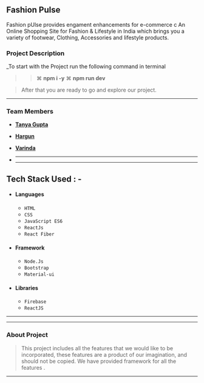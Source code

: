 ## Fashion Pulse

Fashion pUlse provides engament enhancements for e-commerce c An Online Shopping Site for Fashion &amp; Lifestyle in India which brings you a variety of footwear, Clothing, Accessories and lifestyle products.

### Project Description

\_To start with the Project run the following command in terminal

> > ⌘ **npm i -y**
> > ⌘ **npm run dev**

> After that you are ready to go and explore our project.

---

### Team Members

- **[Tanya Gupta](https://github.com/TANYA03GUPTA)**
- **[Hargun](https://github.com/hargun03)**
- **[Varinda](https://github.com/Varinda22)**
- ***

  ***

## Tech Stack Used : -

- #### Languages
  - `HTML`
  - `CSS`
  - `JavaScript ES6`
  - `ReactJs`
  - `React Fiber`
- #### Framework
  - `Node.Js`
  - `Bootstrap`
  - `Material-ui`
- #### Libraries
  - `Firebase`
  - `ReactJS`

---

---

### About Project

> This project includes all the features that we would like to be incorporated, these features are a product of our imagination, and should not be copied. We have provided framework for all the features .

---

